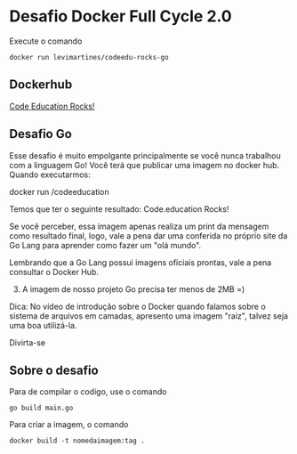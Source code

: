 # Desafio Docker Full Cycle 2.0

Execute o comando
```
docker run levimartines/codeedu-rocks-go
```

## Dockerhub

[Code Education Rocks!](https://hub.docker.com/repository/docker/levimartines/codeedu-rocks-go)

## Desafio Go

Esse desafio é muito empolgante principalmente se você nunca trabalhou com a linguagem Go!
Você terá que publicar uma imagem no docker hub. Quando executarmos:

docker run <seu-user>/codeeducation

Temos que ter o seguinte resultado: Code.education Rocks!

Se você perceber, essa imagem apenas realiza um print da mensagem como resultado final, logo, vale a pena dar uma conferida no próprio site da Go Lang para aprender como fazer um "olá mundo".

Lembrando que a Go Lang possui imagens oficiais prontas, vale a pena consultar o Docker Hub.

3) A imagem de nosso projeto Go precisa ter menos de 2MB =)

Dica: No vídeo de introdução sobre o Docker quando falamos sobre o sistema de arquivos em camadas, apresento uma imagem "raiz", talvez seja uma boa utilizá-la.

Divirta-se

## Sobre o desafio

Para de compilar o codigo, use o comando

```
go build main.go
```

Para criar a imagem, o comando

```
docker build -t nomedaimagem:tag .
```

